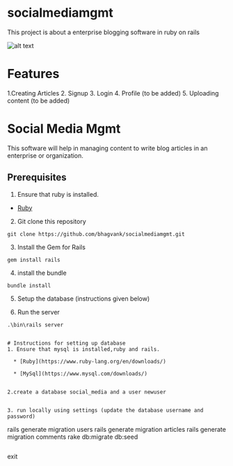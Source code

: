 # socialmediamgmt
This project is about a enterprise blogging software in ruby on rails

![alt text](https://github.com/bhagvank/arc/blob/master/blog_software.jpg.jpg)


# Features

1.Creating Articles
2. Signup
3. Login
4. Profile (to be added)
5. Uploading content (to be added)

# Social Media Mgmt

This software will help in managing content to write blog articles in an enterprise or organization. 

## Prerequisites 

1. Ensure that  ruby is installed.
  * [Ruby](https://www.ruby-lang.org/en/downloads/)
  
2. Git clone this repository
```
git clone https://github.com/bhagvank/socialmediamgmt.git

```
3. Install the Gem for Rails
```
gem install rails
```

4. install the bundle
```
bundle install
```
5. Setup the database (instructions given below)

6. Run the server
```
.\bin\rails server


# Instructions for setting up database
1. Ensure that mysql is installed,ruby and rails.

  * [Ruby](https://www.ruby-lang.org/en/downloads/)

  * [MySql](https://www.mysql.com/downloads/)
  
  
2.create a database social_media and a user newuser

   
3. run locally using settings (update the database username and password)
```
rails generate migration users
rails generate migration articles
rails generate migration comments
rake db:migrate db:seed

```
```
exit
```  
